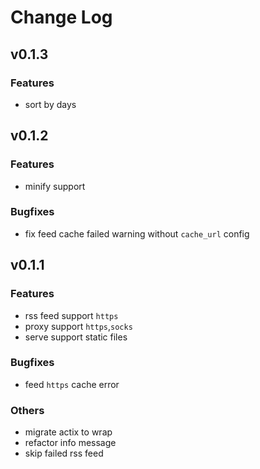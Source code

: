 # Change Log

## v0.1.3

### Features

+ sort by days

## v0.1.2

### Features

+ minify support

### Bugfixes

+ fix feed cache failed warning without `cache_url` config

## v0.1.1

### Features

+ rss feed support `https`
+ proxy support `https`,`socks`
+ serve support static files

### Bugfixes

+ feed `https` cache error

### Others

+ migrate actix to wrap
+ refactor info message
+ skip failed rss feed
